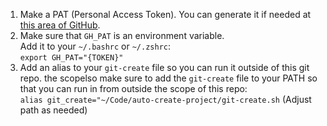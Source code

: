 1. Make a PAT (Personal Access Token). You can generate it if needed at [this area of GitHub](https://github.com/settings/tokens).  
2. Make sure that `GH_PAT` is an environment variable.  
   Add it to your `~/.bashrc` or `~/.zshrc`:  
   `export GH_PAT="{TOKEN}"`
4. Add an alias to your `git-create` file so you can run it outside of this git repo. the scopelso make sure to add the `git-create` file to your PATH so that you can run in from outside the scope of this repo:  
   `alias git_create="~/Code/auto-create-project/git-create.sh` (Adjust path as needed)
